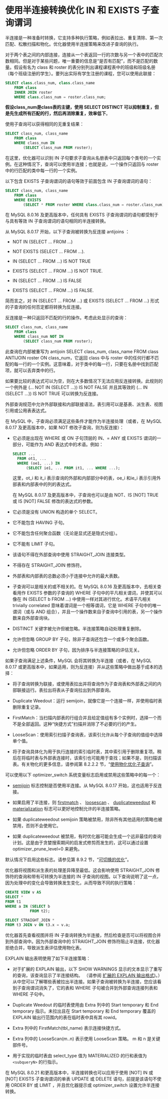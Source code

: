 # 使用半连接转换优化 IN 和 EXISTS 子查询谓词

半连接是一种准备时转换，它支持多种执行策略，例如表拉出、重复清除、第一次匹配、松散扫描和物化。优化器使用半连接策略来改进子查询的执行。

对于两个表之间的内部连接，连接从一个表返回一行的次数与另一个表中的匹配次数相同。但是对于某些问题，唯一重要的信息是“是否有匹配”，而不是匹配的数量。假设有名为 class 和 roster 的表分别列出课程课程表中的班级和班级名册（每个班级注册的学生）。要列出实际有学生注册的课程，您可以使用此联接：

```sql
SELECT class.class_num, class.class_name
    FROM class
    INNER JOIN roster
    WHERE class.class_num = roster.class_num;
```

**假设class_num是class表的主键，使用 SELECT DISTINCT 可以抑制重复，但是先生成所有匹配的行，然后再消除重复，效率低下**。

使用子查询可以获得相同的无重复结果：

```sql
SELECT class_num, class_name
    FROM class
    WHERE class_num IN
        (SELECT class_num FROM roster);
```

在这里，优化器可以识别 IN 子句要求子查询从名册表中只返回每个类号的一个实例。在这种情况下，查询可以使用半连接；也就是说，一个操作只返回与 roster 中的行匹配的类中每一行的一个实例。

以下包含 EXISTS 子查询谓词的语句等效于前面包含 IN 子查询谓词的语句：

```sql
SELECT class_num, class_name
    FROM class
    WHERE EXISTS
        (SELECT * FROM roster WHERE class.class_num = roster.class_num);
```

在 MySQL 8.0.16 及更高版本中，任何具有 EXISTS 子查询谓词的语句都受制于与具有等效 IN 子查询谓词的语句相同的半连接转换。

从 MySQL 8.0.17 开始，以下子查询被转换为反连接 antijoins ：

- NOT IN (SELECT ... FROM ...)

- NOT EXISTS (SELECT ... FROM ...).

- IN (SELECT ... FROM ...) IS NOT TRUE

- EXISTS (SELECT ... FROM ...) IS NOT TRUE.

- IN (SELECT ... FROM ...) IS FALSE

- EXISTS (SELECT ... FROM ...) IS FALSE.

简而言之，对 IN (SELECT ... FROM ...) 或 EXISTS (SELECT ... FROM ...) 形式的子查询的任何否定都将转换为反连接。

反连接是一种只返回不匹配的行的操作。考虑此处显示的查询：

```sql
SELECT class_num, class_name
    FROM class
    WHERE class_num NOT IN
        (SELECT class_num FROM roster);
```

此查询在内部被重写为 antijoin SELECT class_num, class_name FROM class ANTIJOIN roster ON class_num，它返回 class 中与 roster 中的任何行都不匹配的每一行的一个实例。这意味着，对于类中的每一行，只要在名册中找到匹配项，就可以丢弃类中的行。

如果要比较的表达式可以为空，则在大多数情况下无法应用反连接转换。此规则的一个例外是 (... NOT IN (SELECT ...)) IS NOT FALSE 并且其等效的 (... IN (SELECT ...)) IS NOT TRUE 可以转换为反连接。

外部查询规范中允许外部联接和内部联接语法，表引用可以是基表、派生表、视图引用或公用表表达式。

在 MySQL 中，子查询必须满足这些条件才能作为半连接处理（或者，在 MySQL 8.0.17 及更高版本中，如果 NOT 修改子查询，则为反连接）：

- 它必须是出现在 WHERE 或 ON 子句顶层的 IN、= ANY 或 EXISTS 谓词的一部分，可能作为 AND 表达式中的术语。例如：

  ```sql
  SELECT ...
    FROM ot1, ...
    WHERE (oe1, ...) IN
        (SELECT ie1, ... FROM it1, ... WHERE ...);
  ```

  这里，ot_i 和 it_i 表示查询的外部和内部部分中的表，oe_i 和ie_i 表示引用外部表和内部表中的列的表达式。

  在 MySQL 8.0.17 及更高版本中，子查询也可以是由 NOT、IS [NOT] TRUE 或 IS [NOT] FALSE 修改的表达式的参数。

- 它必须是没有 UNION 构造的单个 SELECT。

- 它不能包含 HAVING 子句。

- 它不能包含任何聚合函数（无论是显式还是隐式分组）。

- 它不能有 LIMIT 子句。

- 该语句不得在外部查询中使用 STRAIGHT_JOIN 连接类型。

- 不得存在 STRAIGHT_JOIN 修饰符。

- 外部表和内部表的总数必须小于连接中允许的最大表数。

- 子查询可以是相关的或不相关的。在 MySQL 8.0.16 及更高版本中，去相关查看用作 EXISTS 参数的子查询的 WHERE 子句中的平凡相关谓词，并使其可以像在 IN (SELECT b FROM ...) 中使用一样对其进行优化。术语平凡相关 trivially correlated 意味着谓词是一个相等谓词，它是 WHERE 子句中的唯一谓词（或与 AND 组合），并且一个操作数来自子查询中引用的表，另一个操作数来自外部查询块。

- DISTINCT 关键字被允许但被忽略。半连接策略自动处理重复删除。

- 允许但忽略 GROUP BY 子句，除非子查询还包含一个或多个聚合函数。

- 允许但忽略 ORDER BY 子句，因为排序与半连接策略的评估无关。

如果子查询满足上述条件，MySQL 会将其转换为半连接（或者，在 MySQL 8.0.17 或更高版本中，如果适用，则为反连接）并从这些策略中做出基于成本的选择：

- 将子查询转换为联接，或使用表拉出并将查询作为子查询表和外部表之间的内部联接运行。表拉出将表从子查询拉出到外部查询。

- Duplicate Weedout：运行 semijoin，就像它是一个连接一样，并使用临时表删除重复记录。

- FirstMatch：当扫描内部表的行组合并且给定值组有多个实例时，选择一个而不是全部返回。这种“快捷方式”扫描并消除了不必要的行的产生。

- LooseScan：使用索引扫描子查询表，该索引允许从每个子查询的值组中选择单个值。

- 将子查询具体化为用于执行连接的索引临时表，其中索引用于删除重复项。稍后在将临时表与外部表连接时，该索引也可能用于查找；如果不是，则扫描该表。有关物化的更多信息，请参阅第 8.2.2.2 节，“[使用物化优化子查询](https://dev.mysql.com/doc/refman/8.0/en/subquery-materialization.html)”。

可以使用以下 optimizer_switch 系统变量标志启用或禁用这些策略中的每一个：

- [semijoin](https://dev.mysql.com/doc/refman/8.0/en/switchable-optimizations.html#optflag_semijoin) 标志控制是否使用半连接。从 MySQL 8.0.17 开始，这也适用于反连接。

- 如果启用了半连接，则 [firstmatch](https://dev.mysql.com/doc/refman/8.0/en/switchable-optimizations.html#optflag_firstmatch) 、 [loosescan](https://dev.mysql.com/doc/refman/8.0/en/switchable-optimizations.html#optflag_loosescan) 、 [duplicateweedout](https://dev.mysql.com/doc/refman/8.0/en/switchable-optimizations.html#optflag_duplicateweedout) 和 [materialization](https://dev.mysql.com/doc/refman/8.0/en/switchable-optimizations.html#optflag_materialization) 标志可以更好地控制允许的半连接策略。

- 如果 duplicateweedout semijoin 策略被禁用，除非所有其他适用的策略也被禁用，否则不会使用它。

- 如果 duplicateweedout 被禁用，有时优化器可能会生成一个远非最佳的查询计划。这是由于贪婪搜索期间的启发式修剪而发生的，这可以通过设置 optimizer_prune_level=0 来避免。

默认情况下启用这些标志。请参见第 8.9.2 节，“[可切换的优化](https://dev.mysql.com/doc/refman/8.0/en/switchable-optimizations.html)”。

优化器将视图和派生表的处理差异降至最低。这会影响使用 STRAIGHT_JOIN 修饰符的查询和带有可转换为半连接的 IN 子查询的视图。以下查询说明了这一点，因为处理中的变化会导致转换发生变化，从而导致不同的执行策略：

```sql
CREATE VIEW v AS
SELECT *
FROM t1
WHERE a IN (SELECT b
           FROM t2);

SELECT STRAIGHT_JOIN *
FROM t3 JOIN v ON t3.x = v.a;
```

优化器首先查看视图并将 IN 子查询转换为半连接，然后检查是否可以将视图合并到外部查询中。因为外部查询中的 STRAIGHT_JOIN 修饰符阻止半连接，优化器拒绝合并，导致派生表评估使用物化表。

EXPLAIN 输出表明使用了如下半连接策略：

- 对于扩展的 EXPLAIN 输出，以下 SHOW WARNINGS 显示的文本显示了重写的查询，该查询显示了半连接结构。 （请参阅 [扩展的 EXPLAIN 输出格式](/MySQL参考手册/优化/了解查询执行计划/扩展解释输出格式.md))。）从中您可以了解哪些表被拉出半连接。如果子查询被转换为半连接，您应该看到子查询谓词消失了，它的表和 WHERE 子句被合并到外部查询连接列表和 WHERE 子句中。

- Duplicate Weedout 的临时表使用由 Extra 列中的 Start temporary 和 End temporary 指示。未拉出且在 Start temporary 和 End temporary 覆盖的 EXPLAIN 输出行范围内的表在临时表中具有其 rowid。

- Extra 列中的 FirstMatch(tbl_name) 表示连接快捷方式。

- Extra 列中的 LooseScan(m..n) 表示使用 LooseScan 策略。 m 和 n 是关键部件号。

- 用于实现的临时表由 select_type 值为 MATERIALIZED 的行和表值为 `<subqueryN>` 的行指示。

在 MySQL 8.0.21 和更高版本中，半连接转换也可以应用于使用 [NOT] IN 或 [NOT] EXISTS 子查询谓词的单表 UPDATE 或 DELETE 语句，前提是该语句不使用 ORDER BY 或 LIMIT ，并且优化器提示或 optimizer_switch 设置允许半连接转换。
